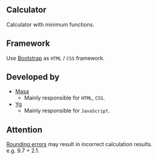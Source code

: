 ## Calculator
Calculator with minimum functions.

## Framework
Use [Bootstrap](https://getbootstrap.jp/docs/5.3/getting-started/introduction/) as `HTML` / `CSS` framework.

## Developed by
- [Masa](https://github.com/masataisyou)
    - Mainly responsible for `HTML`, `CSS`.
- [Yg](https://github.com/clumsyg)
    - Mainly responsible for `JavaScript`.

## Attention
[Rounding errors](https://e-words.jp/w/%E4%B8%B8%E3%82%81%E8%AA%A4%E5%B7%AE.html) may result in incorrect calculation results.<br>e.g. 9.7 + 2.1.
